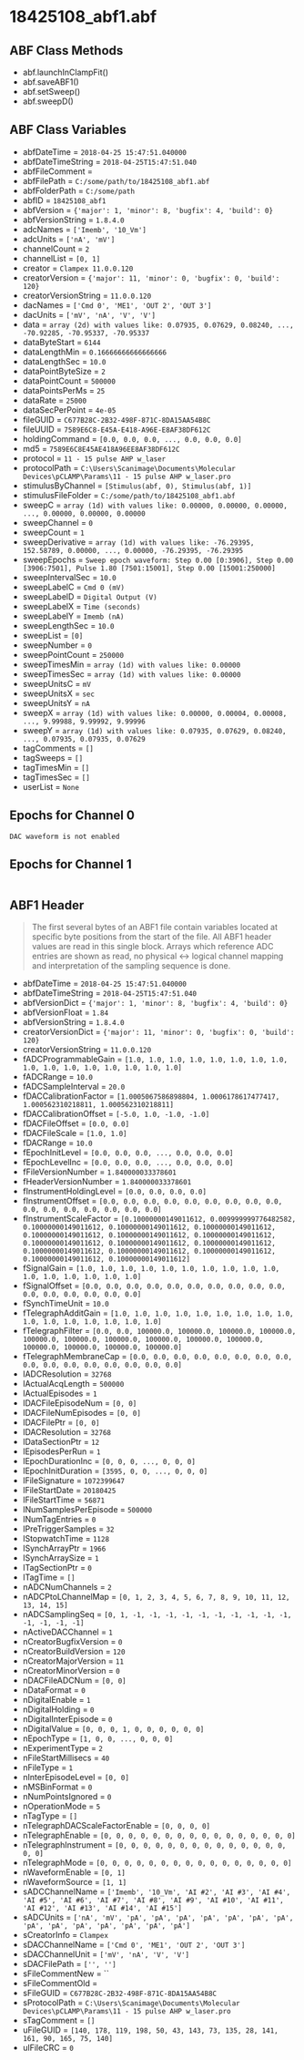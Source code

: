 # 18425108_abf1.abf

## ABF Class Methods

* abf.launchInClampFit()
* abf.saveABF1()
* abf.setSweep()
* abf.sweepD()

## ABF Class Variables

* abfDateTime = `2018-04-25 15:47:51.040000`
* abfDateTimeString = `2018-04-25T15:47:51.040`
* abfFileComment = `                                                        `
* abfFilePath = `C:/some/path/to/18425108_abf1.abf`
* abfFolderPath = `C:/some/path`
* abfID = `18425108_abf1`
* abfVersion = `{'major': 1, 'minor': 8, 'bugfix': 4, 'build': 0}`
* abfVersionString = `1.8.4.0`
* adcNames = `['Imemb', '10_Vm']`
* adcUnits = `['nA', 'mV']`
* channelCount = `2`
* channelList = `[0, 1]`
* creator = `Clampex 11.0.0.120`
* creatorVersion = `{'major': 11, 'minor': 0, 'bugfix': 0, 'build': 120}`
* creatorVersionString = `11.0.0.120`
* dacNames = `['Cmd 0', 'ME1', 'OUT 2', 'OUT 3']`
* dacUnits = `['mV', 'nA', 'V', 'V']`
* data = `array (2d) with values like: 0.07935, 0.07629, 0.08240, ..., -70.92285, -70.95337, -70.95337`
* dataByteStart = `6144`
* dataLengthMin = `0.16666666666666666`
* dataLengthSec = `10.0`
* dataPointByteSize = `2`
* dataPointCount = `500000`
* dataPointsPerMs = `25`
* dataRate = `25000`
* dataSecPerPoint = `4e-05`
* fileGUID = `C677B28C-2B32-498F-871C-8DA15AA54B8C`
* fileUUID = `7589E6C8-E45A-E418-A96E-E8AF38DF612C`
* holdingCommand = `[0.0, 0.0, 0.0, ..., 0.0, 0.0, 0.0]`
* md5 = `7589E6C8E45AE418A96EE8AF38DF612C`
* protocol = `11 - 15 pulse AHP w_laser`
* protocolPath = `C:\Users\Scanimage\Documents\Molecular Devices\pCLAMP\Params\11 - 15 pulse AHP w_laser.pro`
* stimulusByChannel = `[Stimulus(abf, 0), Stimulus(abf, 1)]`
* stimulusFileFolder = `C:/some/path/to/18425108_abf1.abf`
* sweepC = `array (1d) with values like: 0.00000, 0.00000, 0.00000, ..., 0.00000, 0.00000, 0.00000`
* sweepChannel = `0`
* sweepCount = `1`
* sweepDerivative = `array (1d) with values like: -76.29395, 152.58789, 0.00000, ..., 0.00000, -76.29395, -76.29395`
* sweepEpochs = `Sweep epoch waveform: Step 0.00 [0:3906], Step 0.00 [3906:7501], Pulse 1.80 [7501:15001], Step 0.00 [15001:250000]`
* sweepIntervalSec = `10.0`
* sweepLabelC = `Cmd 0 (mV)`
* sweepLabelD = `Digital Output (V)`
* sweepLabelX = `Time (seconds)`
* sweepLabelY = `Imemb (nA)`
* sweepLengthSec = `10.0`
* sweepList = `[0]`
* sweepNumber = `0`
* sweepPointCount = `250000`
* sweepTimesMin = `array (1d) with values like: 0.00000`
* sweepTimesSec = `array (1d) with values like: 0.00000`
* sweepUnitsC = `mV`
* sweepUnitsX = `sec`
* sweepUnitsY = `nA`
* sweepX = `array (1d) with values like: 0.00000, 0.00004, 0.00008, ..., 9.99988, 9.99992, 9.99996`
* sweepY = `array (1d) with values like: 0.07935, 0.07629, 0.08240, ..., 0.07935, 0.07935, 0.07629`
* tagComments = `[]`
* tagSweeps = `[]`
* tagTimesMin = `[]`
* tagTimesSec = `[]`
* userList = `None`

## Epochs for Channel 0


```
DAC waveform is not enabled
```

## Epochs for Channel 1


```

```

## ABF1 Header

> The first several bytes of an ABF1 file contain variables     located at specific byte positions from the start of the file.     All ABF1 header values are read in this single block.     Arrays which reference ADC entries are shown as read, no physical <-> logical     channel mapping and interpretation of the sampling sequence is done. 

* abfDateTime = `2018-04-25 15:47:51.040000`
* abfDateTimeString = `2018-04-25T15:47:51.040`
* abfVersionDict = `{'major': 1, 'minor': 8, 'bugfix': 4, 'build': 0}`
* abfVersionFloat = `1.84`
* abfVersionString = `1.8.4.0`
* creatorVersionDict = `{'major': 11, 'minor': 0, 'bugfix': 0, 'build': 120}`
* creatorVersionString = `11.0.0.120`
* fADCProgrammableGain = `[1.0, 1.0, 1.0, 1.0, 1.0, 1.0, 1.0, 1.0, 1.0, 1.0, 1.0, 1.0, 1.0, 1.0, 1.0, 1.0]`
* fADCRange = `10.0`
* fADCSampleInterval = `20.0`
* fDACCalibrationFactor = `[1.0005067586898804, 1.0006178617477417, 1.000562310218811, 1.000562310218811]`
* fDACCalibrationOffset = `[-5.0, 1.0, -1.0, -1.0]`
* fDACFileOffset = `[0.0, 0.0]`
* fDACFileScale = `[1.0, 1.0]`
* fDACRange = `10.0`
* fEpochInitLevel = `[0.0, 0.0, 0.0, ..., 0.0, 0.0, 0.0]`
* fEpochLevelInc = `[0.0, 0.0, 0.0, ..., 0.0, 0.0, 0.0]`
* fFileVersionNumber = `1.840000033378601`
* fHeaderVersionNumber = `1.840000033378601`
* fInstrumentHoldingLevel = `[0.0, 0.0, 0.0, 0.0]`
* fInstrumentOffset = `[0.0, 0.0, 0.0, 0.0, 0.0, 0.0, 0.0, 0.0, 0.0, 0.0, 0.0, 0.0, 0.0, 0.0, 0.0, 0.0]`
* fInstrumentScaleFactor = `[0.10000000149011612, 0.009999999776482582, 0.10000000149011612, 0.10000000149011612, 0.10000000149011612, 0.10000000149011612, 0.10000000149011612, 0.10000000149011612, 0.10000000149011612, 0.10000000149011612, 0.10000000149011612, 0.10000000149011612, 0.10000000149011612, 0.10000000149011612, 0.10000000149011612, 0.10000000149011612]`
* fSignalGain = `[1.0, 1.0, 1.0, 1.0, 1.0, 1.0, 1.0, 1.0, 1.0, 1.0, 1.0, 1.0, 1.0, 1.0, 1.0, 1.0]`
* fSignalOffset = `[0.0, 0.0, 0.0, 0.0, 0.0, 0.0, 0.0, 0.0, 0.0, 0.0, 0.0, 0.0, 0.0, 0.0, 0.0, 0.0]`
* fSynchTimeUnit = `10.0`
* fTelegraphAdditGain = `[1.0, 1.0, 1.0, 1.0, 1.0, 1.0, 1.0, 1.0, 1.0, 1.0, 1.0, 1.0, 1.0, 1.0, 1.0, 1.0]`
* fTelegraphFilter = `[0.0, 0.0, 100000.0, 100000.0, 100000.0, 100000.0, 100000.0, 100000.0, 100000.0, 100000.0, 100000.0, 100000.0, 100000.0, 100000.0, 100000.0, 100000.0]`
* fTelegraphMembraneCap = `[0.0, 0.0, 0.0, 0.0, 0.0, 0.0, 0.0, 0.0, 0.0, 0.0, 0.0, 0.0, 0.0, 0.0, 0.0, 0.0]`
* lADCResolution = `32768`
* lActualAcqLength = `500000`
* lActualEpisodes = `1`
* lDACFileEpisodeNum = `[0, 0]`
* lDACFileNumEpisodes = `[0, 0]`
* lDACFilePtr = `[0, 0]`
* lDACResolution = `32768`
* lDataSectionPtr = `12`
* lEpisodesPerRun = `1`
* lEpochDurationInc = `[0, 0, 0, ..., 0, 0, 0]`
* lEpochInitDuration = `[3595, 0, 0, ..., 0, 0, 0]`
* lFileSignature = `1072399647`
* lFileStartDate = `20180425`
* lFileStartTime = `56871`
* lNumSamplesPerEpisode = `500000`
* lNumTagEntries = `0`
* lPreTriggerSamples = `32`
* lStopwatchTime = `1128`
* lSynchArrayPtr = `1966`
* lSynchArraySize = `1`
* lTagSectionPtr = `0`
* lTagTime = `[]`
* nADCNumChannels = `2`
* nADCPtoLChannelMap = `[0, 1, 2, 3, 4, 5, 6, 7, 8, 9, 10, 11, 12, 13, 14, 15]`
* nADCSamplingSeq = `[0, 1, -1, -1, -1, -1, -1, -1, -1, -1, -1, -1, -1, -1, -1, -1]`
* nActiveDACChannel = `1`
* nCreatorBugfixVersion = `0`
* nCreatorBuildVersion = `120`
* nCreatorMajorVersion = `11`
* nCreatorMinorVersion = `0`
* nDACFileADCNum = `[0, 0]`
* nDataFormat = `0`
* nDigitalEnable = `1`
* nDigitalHolding = `0`
* nDigitalInterEpisode = `0`
* nDigitalValue = `[0, 0, 0, 1, 0, 0, 0, 0, 0, 0]`
* nEpochType = `[1, 0, 0, ..., 0, 0, 0]`
* nExperimentType = `2`
* nFileStartMillisecs = `40`
* nFileType = `1`
* nInterEpisodeLevel = `[0, 0]`
* nMSBinFormat = `0`
* nNumPointsIgnored = `0`
* nOperationMode = `5`
* nTagType = `[]`
* nTelegraphDACScaleFactorEnable = `[0, 0, 0, 0]`
* nTelegraphEnable = `[0, 0, 0, 0, 0, 0, 0, 0, 0, 0, 0, 0, 0, 0, 0, 0]`
* nTelegraphInstrument = `[0, 0, 0, 0, 0, 0, 0, 0, 0, 0, 0, 0, 0, 0, 0, 0]`
* nTelegraphMode = `[0, 0, 0, 0, 0, 0, 0, 0, 0, 0, 0, 0, 0, 0, 0, 0]`
* nWaveformEnable = `[0, 1]`
* nWaveformSource = `[1, 1]`
* sADCChannelName = `['Imemb', '10_Vm', 'AI #2', 'AI #3', 'AI #4', 'AI #5', 'AI #6', 'AI #7', 'AI #8', 'AI #9', 'AI #10', 'AI #11', 'AI #12', 'AI #13', 'AI #14', 'AI #15']`
* sADCUnits = `['nA', 'mV', 'pA', 'pA', 'pA', 'pA', 'pA', 'pA', 'pA', 'pA', 'pA', 'pA', 'pA', 'pA', 'pA', 'pA']`
* sCreatorInfo = `Clampex`
* sDACChannelName = `['Cmd 0', 'ME1', 'OUT 2', 'OUT 3']`
* sDACChannelUnit = `['mV', 'nA', 'V', 'V']`
* sDACFilePath = `['', '']`
* sFileCommentNew = ``
* sFileCommentOld = `                                                        `
* sFileGUID = `C677B28C-2B32-498F-871C-8DA15AA54B8C`
* sProtocolPath = `C:\Users\Scanimage\Documents\Molecular Devices\pCLAMP\Params\11 - 15 pulse AHP w_laser.pro`
* sTagComment = `[]`
* uFileGUID = `[140, 178, 119, 198, 50, 43, 143, 73, 135, 28, 141, 161, 90, 165, 75, 140]`
* ulFileCRC = `0`
